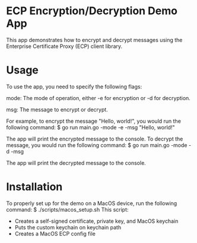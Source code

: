 # ECP Encryption/Decryption Demo App
This app demonstrates how to encrypt and decrypt messages using the Enterprise Certificate Proxy (ECP) client library.

# Usage
To use the app, you need to specify the following flags:

mode: The mode of operation, either -e for encryption or -d for decryption.

msg: The message to encrypt or decrypt.

For example, to encrypt the message "Hello, world!", you would run the following command:
    $ go run main.go -mode -e -msg "Hello, world!"
    
The app will print the encrypted message to the console.
To decrypt the message, you would run the following command:
    $ go run main.go -mode -d -msg <encrypted message>
    
The app will print the decrypted message to the console.

# Installation
To properly set up for the demo on a MacOS device, run the following command: 
  $ ./scripts/macos_setup.sh
This script: 
- Creates a self-signed certificate, private key, and MacOS keychain
- Puts the custom keychain on keychain path
- Creates a MacOS ECP config file
